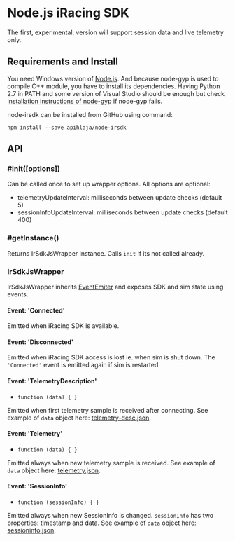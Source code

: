 ﻿# Node.js iRacing SDK

The first, experimental, version will support session data and live telemetry only.

## Requirements and Install

You need Windows version of [Node.js](https://nodejs.org/download/). And because 
node-gyp is used to compile C++ module, you have to 
install its dependencies. Having Python 2.7 in PATH and some version of Visual Studio 
should be enough but check 
[installation instructions of node-gyp](https://github.com/TooTallNate/node-gyp) 
if node-gyp fails.

node-irsdk can be installed from GitHub using command:

`npm install --save apihlaja/node-irsdk`


## API

### #init([options])

Can be called once to set up wrapper options. All options are optional:

* telemetryUpdateInterval: milliseconds between update checks (default 5)
* sessionInfoUpdateInterval: milliseconds between update checks (default 400)

### #getInstance()

Returns IrSdkJsWrapper instance. Calls `init` if its not called already.


### IrSdkJsWrapper

IrSdkJsWrapper inherits [EventEmiter](https://nodejs.org/api/events.html#events_class_events_eventemitter) 
and exposes SDK and sim state using events.

#### Event: 'Connected'

Emitted when iRacing SDK is available.


#### Event: 'Disconnected'

Emitted when iRacing SDK access is lost ie. when sim is shut down. 
The `'Connected'` event is emitted again if sim is restarted.


#### Event: 'TelemetryDescription'

* `function (data) { }`

Emitted when first telemetry sample is received after connecting. 
See example of `data` object here: [telemetry-desc.json](sample-data/telemetry-desc.json).


#### Event: 'Telemetry'

* `function (data) { }`

Emitted always when new telemetry sample is received. 
See example of `data` object here: [telemetry.json](sample-data/telemetry.json).


#### Event: 'SessionInfo'

* `function (sessionInfo) { }`

Emitted always when new SessionInfo is changed. `sessionInfo` has two properties: timestamp and data.
See example of `data` object here: [sessioninfo.json](sample-data/sessioninfo.json).


